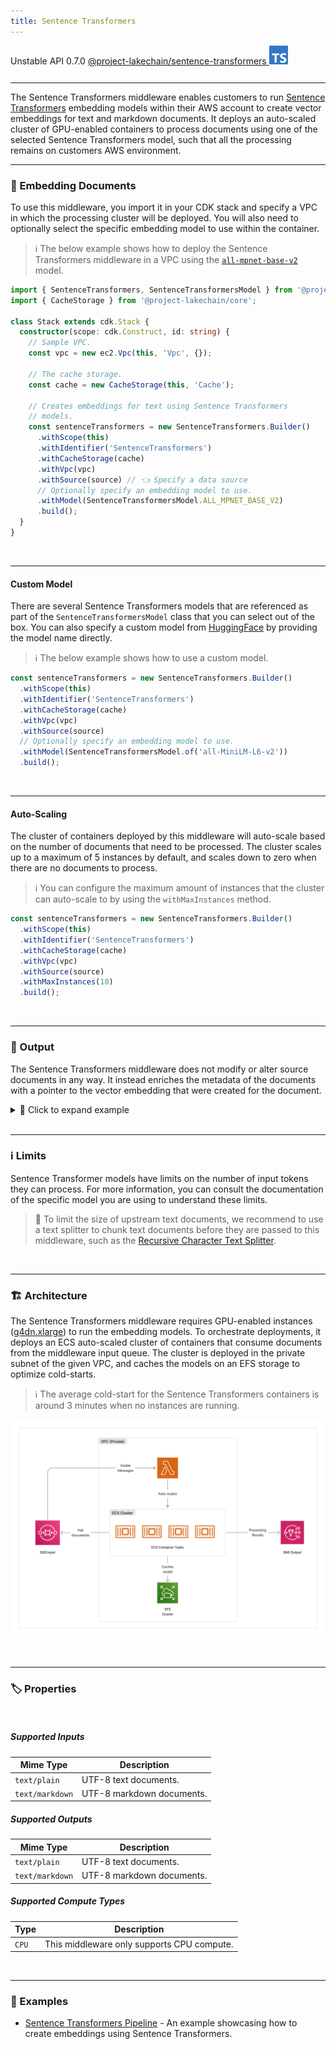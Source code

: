 ```yaml
---
title: Sentence Transformers
---
```


<span title="Label: Pro" data-view-component="true" class="Label Label--api text-uppercase">
  Unstable API
</span>
<span title="Label: Pro" data-view-component="true" class="Label Label--version text-uppercase">
  0.7.0
</span>
<span title="Label: Pro" data-view-component="true" class="Label Label--package">
  <a target="_blank" href="https://www.npmjs.com/package/@project-lakechain/sentence-transformers">
    @project-lakechain/sentence-transformers
  </a>
</span>
<span class="language-icon">
  <svg role="img" viewBox="0 0 24 24" width="30" xmlns="http://www.w3.org/2000/svg" style="fill: #3178C6;"><title>TypeScript</title><path d="M1.125 0C.502 0 0 .502 0 1.125v21.75C0 23.498.502 24 1.125 24h21.75c.623 0 1.125-.502 1.125-1.125V1.125C24 .502 23.498 0 22.875 0zm17.363 9.75c.612 0 1.154.037 1.627.111a6.38 6.38 0 0 1 1.306.34v2.458a3.95 3.95 0 0 0-.643-.361 5.093 5.093 0 0 0-.717-.26 5.453 5.453 0 0 0-1.426-.2c-.3 0-.573.028-.819.086a2.1 2.1 0 0 0-.623.242c-.17.104-.3.229-.393.374a.888.888 0 0 0-.14.49c0 .196.053.373.156.529.104.156.252.304.443.444s.423.276.696.41c.273.135.582.274.926.416.47.197.892.407 1.266.628.374.222.695.473.963.753.268.279.472.598.614.957.142.359.214.776.214 1.253 0 .657-.125 1.21-.373 1.656a3.033 3.033 0 0 1-1.012 1.085 4.38 4.38 0 0 1-1.487.596c-.566.12-1.163.18-1.79.18a9.916 9.916 0 0 1-1.84-.164 5.544 5.544 0 0 1-1.512-.493v-2.63a5.033 5.033 0 0 0 3.237 1.2c.333 0 .624-.03.872-.09.249-.06.456-.144.623-.25.166-.108.29-.234.373-.38a1.023 1.023 0 0 0-.074-1.089 2.12 2.12 0 0 0-.537-.5 5.597 5.597 0 0 0-.807-.444 27.72 27.72 0 0 0-1.007-.436c-.918-.383-1.602-.852-2.053-1.405-.45-.553-.676-1.222-.676-2.005 0-.614.123-1.141.369-1.582.246-.441.58-.804 1.004-1.089a4.494 4.494 0 0 1 1.47-.629 7.536 7.536 0 0 1 1.77-.201zm-15.113.188h9.563v2.166H9.506v9.646H6.789v-9.646H3.375z"/></svg>
</span>
<div style="margin-top: 26px"></div>

---

The Sentence Transformers middleware enables customers to run [Sentence Transformers](https://huggingface.co/sentence-transformers) embedding models within their AWS account to create vector embeddings for text and markdown documents. It deploys an auto-scaled cluster of GPU-enabled containers to process documents using one of the selected Sentence Transformers model, such that all the processing remains on customers AWS environment.

---

### 🤗 Embedding Documents

To use this middleware, you import it in your CDK stack and specify a VPC in which the processing cluster will be deployed. You will also need to optionally select the specific embedding model to use within the container.

> ℹ️ The below example shows how to deploy the Sentence Transformers middleware in a VPC using the [`all-mpnet-base-v2`](https://huggingface.co/sentence-transformers/all-mpnet-base-v2) model.

```typescript
import { SentenceTransformers, SentenceTransformersModel } from '@project-lakechain/sentence-transformers';
import { CacheStorage } from '@project-lakechain/core';

class Stack extends cdk.Stack {
  constructor(scope: cdk.Construct, id: string) {
    // Sample VPC.
    const vpc = new ec2.Vpc(this, 'Vpc', {});

    // The cache storage.
    const cache = new CacheStorage(this, 'Cache');

    // Creates embeddings for text using Sentence Transformers
    // models.
    const sentenceTransformers = new SentenceTransformers.Builder()
      .withScope(this)
      .withIdentifier('SentenceTransformers')
      .withCacheStorage(cache)
      .withVpc(vpc)
      .withSource(source) // 👈 Specify a data source
      // Optionally specify an embedding model to use.
      .withModel(SentenceTransformersModel.ALL_MPNET_BASE_V2)
      .build();
  }
}
```

<br>

---

#### Custom Model

There are several Sentence Transformers models that are referenced as part of the `SentenceTransformersModel` class that you can select out of the box. You can also specify a custom model from [HuggingFace](https://huggingface.co/sentence-transformers) by providing the model name directly.

> ℹ️ The below example shows how to use a custom model.

```typescript
const sentenceTransformers = new SentenceTransformers.Builder()
  .withScope(this)
  .withIdentifier('SentenceTransformers')
  .withCacheStorage(cache)
  .withVpc(vpc)
  .withSource(source)
  // Optionally specify an embedding model to use.
  .withModel(SentenceTransformersModel.of('all-MiniLM-L6-v2'))
  .build();
```

<br>

---

#### Auto-Scaling

The cluster of containers deployed by this middleware will auto-scale based on the number of documents that need to be processed. The cluster scales up to a maximum of 5 instances by default, and scales down to zero when there are no documents to process.

> ℹ️ You can configure the maximum amount of instances that the cluster can auto-scale to by using the `withMaxInstances` method.

```typescript
const sentenceTransformers = new SentenceTransformers.Builder()
  .withScope(this)
  .withIdentifier('SentenceTransformers')
  .withCacheStorage(cache)
  .withVpc(vpc)
  .withSource(source)
  .withMaxInstances(10)
  .build();
```

<br>

---

### 📄 Output

The Sentence Transformers middleware does not modify or alter source documents in any way. It instead enriches the metadata of the documents with a pointer to the vector embedding that were created for the document.

<details>
  <summary>💁 Click to expand example</summary>

  ```json
  {
    "specversion": "1.0",
    "id": "1780d5de-fd6f-4530-98d7-82ebee85ea39",
    "type": "document-created",
    "time": "2023-10-22T13:19:10.657Z",
    "data": {
        "chainId": "6ebf76e4-f70c-440c-98f9-3e3e7eb34c79",
        "source": {
            "url": "s3://bucket/document.txt",
            "type": "text/plain",
            "size": 245328,
            "etag": "1243cbd6cf145453c8b5519a2ada4779"
        },
        "document": {
            "url": "s3://bucket/document.txt",
            "type": "text/plain",
            "size": 245328,
            "etag": "1243cbd6cf145453c8b5519a2ada4779"
        },
        "metadata": {
          "properties": {
            "kind": "text",
            "attrs": {
              "embeddings": {
                "vectors": "s3://cache-storage/sentence-transformers/45a42b35c3225085.json",
                "model": "all-mpnet-base-v2",
                "dimensions": 768
            }
          }
        }
      }
    }
  }
  ```

</details>

<br>

---

### ℹ️ Limits

Sentence Transformer models have limits on the number of input tokens they can process. For more information, you can consult the documentation of the specific model you are using to understand these limits.

> 💁 To limit the size of upstream text documents, we recommend to use a text splitter to chunk text documents before they are passed to this middleware, such as the [Recursive Character Text Splitter](/project-lakechain/text-splitters/recursive-character-text-splitter).

<br>

---

### 🏗️ Architecture

The Sentence Transformers middleware requires GPU-enabled instances ([g4dn.xlarge](https://aws.amazon.com/ec2/instance-types/g4)) to run the embedding models. To orchestrate deployments, it deploys an ECS auto-scaled cluster of containers that consume documents from the middleware input queue. The cluster is deployed in the private subnet of the given VPC, and caches the models on an EFS storage to optimize cold-starts.

> ℹ️ The average cold-start for the Sentence Transformers containers is around 3 minutes when no instances are running.

![Sentence Transformers Architecture](../../../assets/sentence-transformers-architecture.png)

<br>

---

### 🏷️ Properties

<br>

##### Supported Inputs

|  Mime Type  | Description |
| ----------- | ----------- |
| `text/plain` | UTF-8 text documents. |
| `text/markdown` | UTF-8 markdown documents. |

##### Supported Outputs

|  Mime Type  | Description |
| ----------- | ----------- |
| `text/plain` | UTF-8 text documents. |
| `text/markdown` | UTF-8 markdown documents. |

##### Supported Compute Types

| Type  | Description |
| ----- | ----------- |
| `CPU` | This middleware only supports CPU compute. |

<br>

---

### 📖 Examples

- [Sentence Transformers Pipeline](https://github.com/awslabs/project-lakechain/tree/main/examples/simple-pipelines/embedding-pipelines/sentence-transformers-pipeline) - An example showcasing how to create embeddings using Sentence Transformers.
